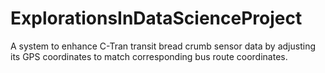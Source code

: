 # ExplorationsInDataScienceProject
A system to enhance C-Tran transit bread crumb sensor data by adjusting its GPS coordinates to match corresponding bus route coordinates. 
